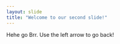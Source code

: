 ```yaml
---
layout: slide
title: "Welcome to our second slide!"
---
```

Hehe go Brr.
Use the left arrow to go back!
